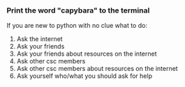 ### Print the word "capybara" to the terminal

If you are new to python with no clue what to do:
1. Ask the internet
2. Ask your friends
3. Ask your friends about resources on the internet
4. Ask other csc members
5. Ask other csc members about resources on the internet
6. Ask yourself who/what you should ask for help